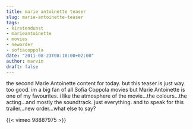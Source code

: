 ```yaml
---
title: marie antoinette teaser
slug: marie-antoinette-teaser
tags:
- kirstendunst
- marieantoinette
- movies
- neworder
- sofiacoppola
date: "2011-08-23T08:18:00+02:00"
author: marvin
draft: false
---
```

the second Marie Antoinette content for today. but this teaser is just
way too good. im a big fan of all Sofia Coppola movies but Marie
Antoinette is one of my favourites. i like the atmosphere of the
movie...the colours...the acting...and mostly the soundtrack. just
everything. and to speak for this trailer...new order...what else to
say?

{{< vimeo 98887975 >}}